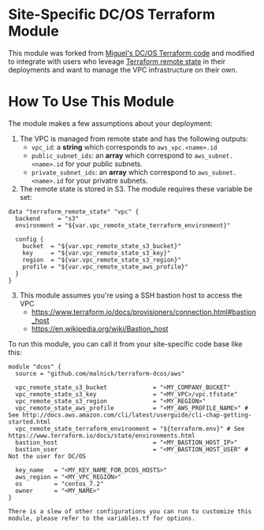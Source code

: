 # Site-Specific DC/OS Terraform Module
This module was forked from [Miguel's DC/OS Terraform code](https://github.com/bernadinm/terraform-dcos) and modified to integrate with users who leveage [Terraform remote state](https://www.terraform.io/docs/providers/terraform/d/remote_state.html) in their deployments and want to manage the VPC infrastructure on their own. 

# How To Use This Module
The module makes a few assumptions about your deployment:
1. The VPC is managed from remote state and has the following outputs:
	- `vpc_id`: a **string** which corresponds to `aws_vpc.<name>.id`
	- `public_subnet_ids`: an **array** which correspond to `aws_subnet.<name>.id` for your public subnets. 
	- `private_subnet_ids`: an **array** which correspond to `aws_subnet.<name>.id` for your privatre subnets. 
2. The remote state is stored in S3. The module requires these variable be set:
```
data "terraform_remote_state" "vpc" {
  backend     = "s3"
  environment = "${var.vpc_remote_state_terraform_environment}"

  config {
    bucket  = "${var.vpc_remote_state_s3_bucket}"
    key     = "${var.vpc_remote_state_s3_key}"
    region  = "${var.vpc_remote_state_s3_region}"
    profile = "${var.vpc_remote_state_aws_profile}"
  }
}
```
3. This module assumes you're using a SSH bastion host to access the VPC
	- https://www.terraform.io/docs/provisioners/connection.html#bastion_host
	- https://en.wikipedia.org/wiki/Bastion_host

To run this module, you can call it from your site-specific code base like this:
```
module "dcos" {
  source = "github.com/malnick/terraform-dcos/aws"

  vpc_remote_state_s3_bucket             = "<MY_COMPANY_BUCKET"
  vpc_remote_state_s3_key                = "<MY_VPC>/vpc.tfstate"
  vpc_remote_state_s3_region             = "<MY_REGION>"
  vpc_remote_state_aws_profile           = "<MY_AWS_PROFILE_NAME>" # See http://docs.aws.amazon.com/cli/latest/userguide/cli-chap-getting-started.html
  vpc_remote_state_terraform_environment = "${terraform.env}" # See https://www.terraform.io/docs/state/environments.html
  bastion_host                           = "<MY_BASTION_HOST_IP>"
  bastion_user                           = "<MY_BASTION_HOST_USER" # Not the user for DC/OS

  key_name   = "<MY_KEY_NAME_FOR_DCOS_HOSTS>"
  aws_region = "<MY_VPC_REGION>"
  os         = "centos_7.2"
  owner      = "<MY_NAME>"
}

There is a slew of other configurations you can run to customize this module, please refer to the variables.tf for options. 
